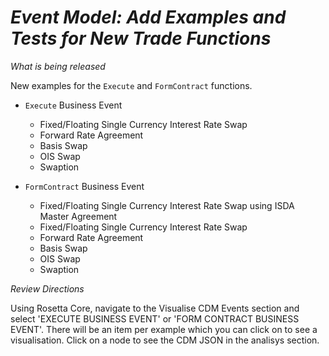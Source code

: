 # *Event Model: Add Examples and Tests for New Trade Functions*

_What is being released_

New examples for the `Execute` and `FormContract` functions.

- `Execute` Business Event
  - Fixed/Floating Single Currency Interest Rate Swap
  - Forward Rate Agreement
  - Basis Swap
  - OIS Swap
  - Swaption
  
- `FormContract` Business Event
  - Fixed/Floating Single Currency Interest Rate Swap using ISDA Master Agreement
  - Fixed/Floating Single Currency Interest Rate Swap
  - Forward Rate Agreement
  - Basis Swap
  - OIS Swap
  - Swaption
  
_Review Directions_

Using Rosetta Core, navigate to the Visualise CDM Events section and select 'EXECUTE BUSINESS EVENT' or 'FORM CONTRACT BUSINESS EVENT'. There will be an item per example which you can click on to see a visualisation. Click on a node to see the CDM JSON in the analisys section.


